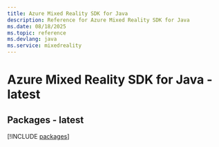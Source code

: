 ```yaml
---
title: Azure Mixed Reality SDK for Java
description: Reference for Azure Mixed Reality SDK for Java
ms.date: 08/18/2025
ms.topic: reference
ms.devlang: java
ms.service: mixedreality
---
```

# Azure Mixed Reality SDK for Java - latest
## Packages - latest
[!INCLUDE [packages](mixed-reality-index.md)]